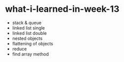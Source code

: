 # what-i-learned-in-week-13

* stack & queue
* linked list single
* linked list double
* nested objects
* flattening of objects
* reduce
* find array method